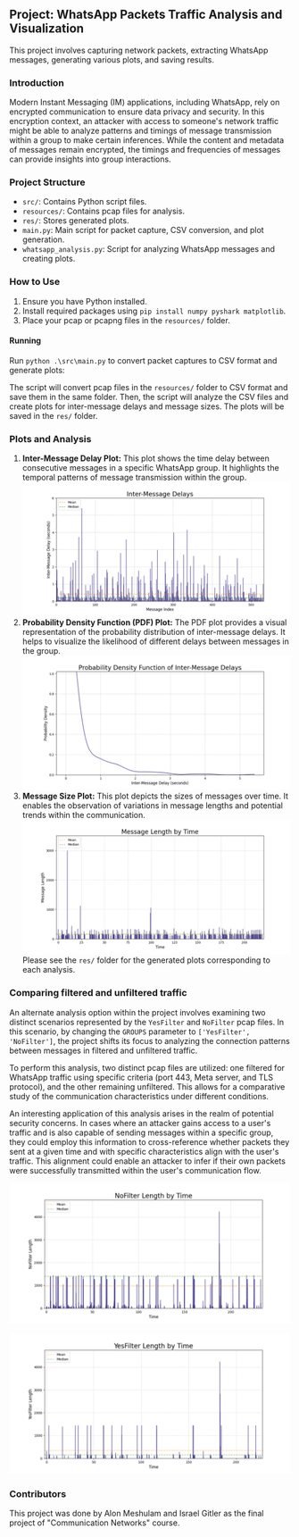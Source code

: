 ## Project: WhatsApp Packets Traffic Analysis and Visualization

This project involves capturing network packets, extracting WhatsApp messages, generating various plots, and saving results.

### Introduction

Modern Instant Messaging (IM) applications, including WhatsApp, rely on encrypted communication to ensure data privacy and security. In this encryption context, an attacker with access to someone's network traffic might be able to analyze patterns and timings of message transmission within a group to make certain inferences. While the content and metadata of messages remain encrypted, the timings and frequencies of messages can provide insights into group interactions.

### Project Structure

- `src/`: Contains Python script files.
- `resources/`: Contains pcap files for analysis.
- `res/`: Stores generated plots.
- `main.py`: Main script for packet capture, CSV conversion, and plot generation.
- `whatsapp_analysis.py`: Script for analyzing WhatsApp messages and creating plots.

### How to Use

1. Ensure you have Python installed.
2. Install required packages using `pip install numpy pyshark matplotlib`.
3. Place your pcap or pcapng files in the `resources/` folder.

#### Running

Run `python .\src\main.py` to convert packet captures to CSV format and generate plots:

The script will convert pcap files in the `resources/` folder to CSV format and save them in the same folder. Then, the script will analyze the CSV files and create plots for inter-message delays and message sizes. The plots will be saved in the `res/` folder.

### Plots and Analysis
1. **Inter-Message Delay Plot:** This plot shows the time delay between consecutive messages in a specific WhatsApp group. It highlights the temporal patterns of message transmission within the group.
![img_2.png](img_2.png)
2. **Probability Density Function (PDF) Plot:** The PDF plot provides a visual representation of the probability distribution of inter-message delays. It helps to visualize the likelihood of different delays between messages in the group.
![img_3.png](img_3.png)
3. **Message Size Plot:** This plot depicts the sizes of messages over time. It enables the observation of variations in message lengths and potential trends within the communication.
![img_4.png](img_4.png)
Please see the `res/` folder for the generated plots corresponding to each analysis.

### Comparing filtered and unfiltered traffic
An alternate analysis option within the project involves examining two distinct scenarios represented by the `YesFilter` and `NoFilter` pcap files. In this scenario, by changing the `GROUPS` parameter to `['YesFilter', 'NoFilter']`, the project shifts its focus to analyzing the connection patterns between messages in filtered and unfiltered traffic.

To perform this analysis, two distinct pcap files are utilized: one filtered for WhatsApp traffic using specific criteria (port 443, Meta server, and TLS protocol), and the other remaining unfiltered. This allows for a comparative study of the communication characteristics under different conditions.

An interesting application of this analysis arises in the realm of potential security concerns. In cases where an attacker gains access to a user's traffic and is also capable of sending messages within a specific group, they could employ this information to cross-reference whether packets they sent at a given time and with specific characteristics align with the user's traffic. This alignment could enable an attacker to infer if their own packets were successfully transmitted within the user's communication flow.

![img.png](img.png)

![img_1.png](img_1.png)


 

### Contributors
This project was done by Alon Meshulam and Israel Gitler as the final project of "Communication Networks" course.
